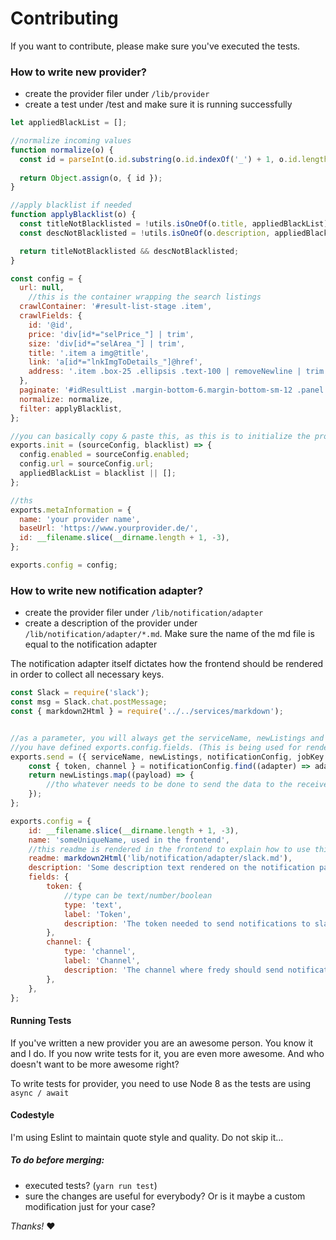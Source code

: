 # Contributing

If you want to contribute, please make sure you've executed the tests.


### How to write new provider?
- create the provider filer under `/lib/provider`
- create a test under /test and make sure it is running successfully

```javascript
let appliedBlackList = [];

//normalize incoming values
function normalize(o) {
  const id = parseInt(o.id.substring(o.id.indexOf('_') + 1, o.id.length));
  
  return Object.assign(o, { id });
}

//apply blacklist if needed
function applyBlacklist(o) {
  const titleNotBlacklisted = !utils.isOneOf(o.title, appliedBlackList);
  const descNotBlacklisted = !utils.isOneOf(o.description, appliedBlackList);

  return titleNotBlacklisted && descNotBlacklisted;
}

const config = {
  url: null,
    //this is the container wrapping the search listings
  crawlContainer: '#result-list-stage .item',
  crawlFields: {
    id: '@id',
    price: 'div[id*="selPrice_"] | trim',
    size: 'div[id*="selArea_"] | trim',
    title: '.item a img@title',
    link: 'a[id*="lnkImgToDetails_"]@href',
    address: '.item .box-25 .ellipsis .text-100 | removeNewline | trim',
  },
  paginate: '#idResultList .margin-bottom-6.margin-bottom-sm-12 .panel a.pull-right@href',
  normalize: normalize,
  filter: applyBlacklist,
};

//you can basically copy & paste this, as this is to initialize the provider with the values from the db
exports.init = (sourceConfig, blacklist) => {
  config.enabled = sourceConfig.enabled;
  config.url = sourceConfig.url;
  appliedBlackList = blacklist || [];
};

//ths 
exports.metaInformation = {
  name: 'your provider name',
  baseUrl: 'https://www.yourprovider.de/',
  id: __filename.slice(__dirname.length + 1, -3),
};

exports.config = config;

```
 

### How to write new notification adapter?
- create the provider filer under `/lib/notification/adapter`
- create a description of the provider under `/lib/notification/adapter/*.md`. Make sure the name of the md file is equal to the notification adapter

The notification adapter itself dictates how the frontend should be rendered in order to collect all necessary keys.

```javascript
const Slack = require('slack');
const msg = Slack.chat.postMessage;
const { markdown2Html } = require('../../services/markdown');


//as a parameter, you will always get the serviceName, newListings and all the values, that
//you have defined exports.config.fields. (This is being used for rendering in the frontend)
exports.send = ({ serviceName, newListings, notificationConfig, jobKey }) => {
    const { token, channel } = notificationConfig.find((adapter) => adapter.id === 'slack').fields;
    return newListings.map((payload) => {
        //tho whatever needs to be done to send the data to the receiver, make sure the format is human readable
    });
};

exports.config = {
    id: __filename.slice(__dirname.length + 1, -3),
    name: 'someUniqueName, used in the frontend',
    //this readme is rendered in the frontend to explain how to use this
    readme: markdown2Html('lib/notification/adapter/slack.md'),
    description: 'Some description text rendered on the notification page',
    fields: {
        token: {
            //type can be text/number/boolean
            type: 'text',
            label: 'Token',
            description: 'The token needed to send notifications to slack.',
        },
        channel: {
            type: 'channel',
            label: 'Channel',
            description: 'The channel where fredy should send notifications to.',
        },
    },
};

```

#### Running Tests
If you've written a new provider you are an awesome person. You know it and I do. If you now write tests for it, you are even more awesome. And who doesn't want to be more awesome right?

To write tests for provider, you need to use Node 8 as the tests are using `async / await`

#### Codestyle
I'm using Eslint to maintain quote style and quality. Do not skip it...

##### To do before merging:

- executed tests? (`yarn run test`)
- sure the changes are useful for everybody? Or is it maybe a custom modification just for your case?

_Thanks!_ :heart:
